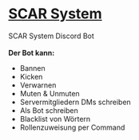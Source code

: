 # [SCAR System](https://discord.gg/qFmgBPg)
SCAR System Discord Bot<br>
<br>
**Der Bot kann:**<br>
- Bannen<br>
- Kicken<br>
- Verwarnen<br>
- Muten & Unmuten<br>
- Servermitgliedern DMs schreiben<br>
- Als Bot schreiben<br>
- Blacklist von Wörtern<br>
- Rollenzuweisung per Command
